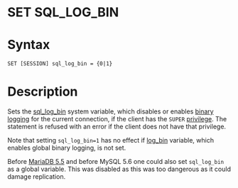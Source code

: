 # SET SQL_LOG_BIN

#

# Syntax

```
SET [SESSION] sql_log_bin = {0|1}
```

#

# Description

Sets the [sql_log_bin](../../../../../server-usage/replication-cluster-multi-master/standard-replication/replication-and-binary-log-system-variables.md#sql_log_bin) system variable, which disables or enables [binary logging](../../../../../server-usage/programming-customizing-mariadb/stored-routines/binary-logging-of-stored-routines.md) for the current connection, if the client has the `SUPER` [privilege](../../account-management-sql-commands/grant.md). The statement is refused with an error if the client does not have that privilege.

Note that setting `sql_log_bin=1` has no effect if [log_bin](../../../../../server-usage/replication-cluster-multi-master/standard-replication/replication-and-binary-log-system-variables.md#log_bin) variable, which enables global binary logging, is not set.

Before [MariaDB 5.5](/en/what-is-mariadb-55/) and before MySQL 5.6 one could also set `sql_log_bin` as a global variable. This was disabled as this was too dangerous as it could damage replication.